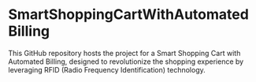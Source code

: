 # SmartShoppingCartWithAutomatedBilling
This GitHub repository hosts the project for a Smart Shopping Cart with Automated Billing, designed to revolutionize the shopping experience by leveraging RFID (Radio Frequency Identification) technology.
